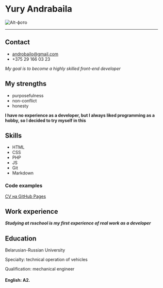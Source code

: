 # Yury Andrabaila

![Alt-фото](https://github.com/Andrabaila/rsschool-cv/blob/gh-pages/1517021752742.jpg)
___
## Contact
* androbailo@gmail.com
* +375 29 166 03 23


*My goal is to become a highly skilled front-end developer*


## My strengths
* purposefulness
* non-conflict
* honesty


**I have no experience as a developer, but I always liked programming as a hobby, so I decided to try myself in this**


## Skills
* HTML
* CSS
* PHP
* JS
* Git
* Markdown


### Сode examples
[CV на GitHub Pages](https://github.com/Andrabaila/rsschool-cv)

## Work experience
***Studying at rsschool is my first experience of real work as a developer***

## Education
Belarusian-Russian University

Specialty: technical operation of vehicles

Qualification: mechanical engineer

#### English: A2.
